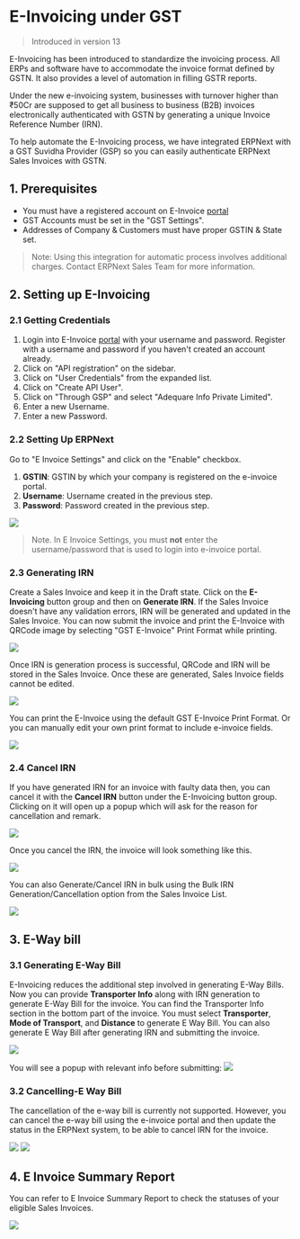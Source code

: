 <!-- add-breadcrumbs -->
# E-Invoicing under GST

> Introduced in version 13

E-Invoicing has been introduced to standardize the invoicing process. All ERPs and software have to accommodate the invoice format defined by GSTN. It also provides a level of automation in filling GSTR reports.

Under the new e-invoicing system, businesses with turnover higher than ₹50Cr are supposed to get all business to business (B2B) invoices electronically authenticated with GSTN by generating a unique Invoice Reference Number (IRN).

To help automate the E-Invoicing process, we have integrated ERPNext with a GST Suvidha Provider (GSP) so you can easily authenticate ERPNext Sales Invoices with GSTN.

## 1. Prerequisites

- You must have a registered account on E-Invoice [portal](https://einvoice1.gst.gov.in/)
- GST Accounts must be set in the "GST Settings".
- Addresses of Company & Customers must have proper GSTIN & State set.

> Note: Using this integration for automatic process involves additional charges. Contact ERPNext Sales Team for more information.

## 2. Setting up E-Invoicing

### 2.1 Getting Credentials

1. Login into E-Invoice [portal](https://einvoice1.gst.gov.in/) with your username and password. Register with a username and password if you haven't created an account already.
1. Click on "API registration" on the sidebar.
1. Click on "User Credentials" from the expanded list.
1. Click on "Create API User".
1. Click on "Through GSP" and select "Adequare Info Private Limited".
1. Enter a new Username.
1. Enter a new Password.

### 2.2 Setting Up ERPNext

Go to "E Invoice Settings" and click on the "Enable" checkbox.

1. **GSTIN**: GSTIN by which your company is registered on the e-invoice portal.
1. **Username**: Username created in the previous step.
1. **Password**: Password created in the previous step.

<img class="screenshot" src="/docs/v12/assets/img/regional/india/einv_settings.png">

> Note. In E Invoice Settings, you must **not** enter the username/password that is used to login into e-invoice portal. 

### 2.3 Generating IRN

Create a Sales Invoice and keep it in the Draft state. Click on the **E-Invoicing** button group and then on **Generate IRN**. If the Sales Invoice doesn't have any validation errors, IRN will be generated and updated in the Sales Invoice. You can now submit the invoice and print the E-Invoice with QRCode image by selecting "GST E-Invoice" Print Format while printing.

<img class="screenshot" src="/docs/v12/assets/img/regional/india/einv_gen_irn_button.png">

Once IRN is generation process is successful, QRCode and IRN will be stored in the Sales Invoice. Once these are generated, Sales Invoice fields cannot be edited.

<img class="screenshot" src="/docs/v12/assets/img/regional/india/einv_generated_irn.png">

You can print the E-Invoice using the default GST E-Invoice Print Format. Or you can manually edit your own print format to include e-invoice fields.

<img class="screenshot" src="/docs/v12/assets/img/regional/india/einv_print_format.png">

### 2.4 Cancel IRN

If you have generated IRN for an invoice with faulty data then, you can cancel it with the **Cancel IRN** button under the E-Invoicing button group. Clicking on it will open up a popup which will ask for the reason for cancellation and remark.

<img class="screenshot" src="/docs/v12/assets/img/regional/india/einv_cancel_irn_button.png">

Once you cancel the IRN, the invoice will look something like this.

<img class="screenshot" src="/docs/v12/assets/img/regional/india/einv_cancelled_irn.png">

You can also Generate/Cancel IRN in bulk using the Bulk IRN Generation/Cancellation option from the Sales Invoice List. 

<img class="screenshot" src="/docs/v12/assets/img/regional/india/einv_bulk_irn_generation.png">

## 3. E-Way bill

### 3.1 Generating E-Way Bill

E-Invoicing reduces the additional step involved in generating E-Way Bills. Now you can provide **Transporter Info** along with IRN generation to generate E-Way Bill for the invoice. You can find the Transporter Info section in the bottom part of the invoice. You must select **Transporter**, **Mode of Transport**, and **Distance** to generate E Way Bill. You can also generate E Way Bill after generating IRN and submitting the invoice.

<img class="screenshot" src="/docs/v12/assets/img/regional/india/einv_gen_ewaybill_button.png">

You will see a popup with relevant info before submitting:
<img class="screenshot" src="/docs/v12/assets/img/regional/india/einv_gen_ewaybill_dialog.png">

### 3.2 Cancelling-E Way Bill

The cancellation of the e-way bill is currently not supported. However, you can cancel the e-way bill using the e-invoice portal and then update the status in the ERPNext system, to be able to cancel IRN for the invoice.

<img class="screenshot" src="/docs/v12/assets/img/regional/india/einv_cancel_ewaybill_button.png">

<img class="screenshot" src="/docs/v12/assets/img/regional/india/einv_cancelled_ewaybill.png">

## 4. E Invoice Summary Report

You can refer to E Invoice Summary Report to check the statuses of your eligible Sales Invoices. 

<img class="screenshot" src="/docs/v12/assets/img/regional/india/einv_summary_report.png">